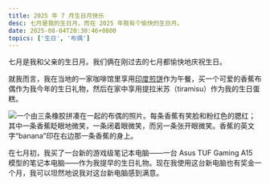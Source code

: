 ```yaml
---
title: 2025 年 7 月生日月快乐
desc: 七月是我的生日月，而在 2025 年我有个愉快的生日月。
date: 2025-08-04T20:30:46+0800
topics: ['生日', '布偶']
---
```

七月是我和父亲的生日月。我们俩在刚过去的七月都愉快地庆祝生日。

就我而言，我在当地的一家咖啡馆里享用[印度煎饼](https://zh.wikipedia.org/wiki/%E5%8D%B0%E5%BA%A6%E7%85%8E%E9%A5%BC)作为午餐，买一个可爱的香蕉布偶作为我今年的生日礼物，然后在家中享用提拉米苏（tiramisu）作为我的生日蛋糕。

![一个由三条橡胶拼凑在一起的布偶的照片。每条香蕉有笑脸和粉红色的腮红；其中一条香蕉眨眼地微笑，一条闭着眼微笑，而另一条张开眼微笑。香蕉的英文字“banana”印在右边那一条香蕉的身上。](https://cdn.some.pics/helenchong/688790c747375.jpg)

在七月初，我买了一台新的游戏级笔记本电脑——一台 Asus TUF Gaming A15 模型的笔记本电脑——作为我提早的生日礼物。现在我使用这台新电脑也有奖金一个月，我可以坦然地说我对这台新电脑感到满意。
